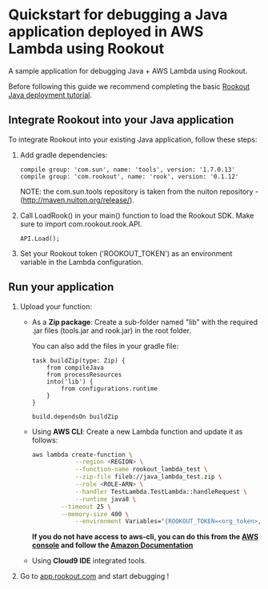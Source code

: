 # Quickstart for debugging a Java application deployed in AWS Lambda using Rookout

A sample application for debugging Java + AWS Lambda using Rookout.

Before following this guide we recommend completing the basic [Rookout Java deployment tutorial](https://github.com/Rookout/tutorial-java).

## Integrate Rookout into your Java application

To integrate Rookout into your existing Java application, follow these steps:

1. Add gradle dependencies:
	```
	compile group: 'com.sun', name: 'tools', version: '1.7.0.13'
	compile group: 'com.rookout', name: 'rook', version: '0.1.12'
	```
	
	NOTE: the com.sun.tools repository is taken from the nuiton repository - (http://maven.nuiton.org/release/).

1. Call LoadRook() in your main() function to load the Rookout SDK. Make sure to import com.rookout.rook.API.
	```
	API.Load();
	```

1. Set your Rookout token ('ROOKOUT_TOKEN') as an environment variable in the Lambda configuration.

## Run your application

1. Upload your function: 
    - As a **Zip package**: Create a sub-folder named "lib" with the required .jar files (tools.jar and rook.jar) in the root folder.

		You can also add the files in your gradle file:
		```
		task buildZip(type: Zip) {
			from compileJava
			from processResources
			into('lib') {
				from configurations.runtime
			}
		}	

		build.dependsOn buildZip
		```
	
    - Using **AWS CLI**: Create a new Lambda function and update it as follows:
        ```bash
        aws lambda create-function \
                    --region <REGION> \
                    --function-name rookout_lambda_test \
                    --zip-file fileb://java_lambda_test.zip \
                    --role <ROLE-ARN> \
                    --handler TestLambda.TestLambda::handleRequest \
                    --runtime java8 \
			    --timeout 25 \
			    --memory-size 400 \
                    --environment Variables="{ROOKOUT_TOKEN=<org_token>,ROOKOUT_ROOK_TAGS=lambda}" 
      ```
        **If you do not have access to aws-cli, you can do this from the [AWS console](https://console.aws.amazon.com/lambda/home/functions) and follow the [Amazon Documentation](https://docs.aws.amazon.com/lambda/latest/dg/get-started-create-function.html)**

    - Using **Cloud9 IDE** integrated tools.

1. Go to [app.rookout.com](https://app.rookout.com) and start debugging !

[Java + Rookout]: https://docs.rookout.com/docs/sdk-setup.html
